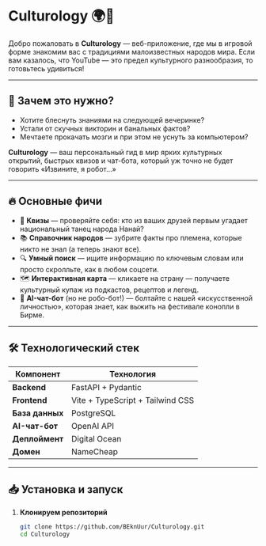 # Culturology 🌍🎉

Добро пожаловать в **Culturology** — веб-приложение, где мы в игровой форме знакомим вас с традициями малоизвестных народов мира. Если вам казалось, что YouTube — это предел культурного разнообразия, то готовьтесь удивиться!

---

## 🚀 Зачем это нужно?

- Хотите блеснуть знаниями на следующей вечеринке?  
- Устали от скучных викторин и банальных фактов?  
- Мечтаете прокачать мозги и при этом не уснуть за компьютером?

**Culturology** — ваш персональный гид в мир ярких культурных открытий, быстрых квизов и чат-бота, который уж точно не будет говорить «Извините, я робот…»

---

## 🔥 Основные фичи

- 🎲 **Квизы** — проверяйте себя: кто из ваших друзей первым угадает национальный танец народа Нанай?  
- 📚 **Справочник народов** — зубрите факты про племена, которые никто не знал (а теперь знают все).  
- 🔍 **Умный поиск** — ищите информацию по ключевым словам или просто скролльте, как в любом соцсети.  
- 🗺️ **Интерактивная карта** — кликаете на страну — получаете культурный купаж из подкастов, рецептов и легенд.  
- 🤖 **AI-чат-бот** (но не робо-бот!) — болтайте с нашей «искусственной личностью», которая знает, как выжить на фестивале конопли в Бирме.

---

## 🛠 Технологический стек

| Компонент    | Технология                 |
|--------------|----------------------------|
| **Backend**  | FastAPI + Pydantic         |
| **Frontend** | Vite + TypeScript + Tailwind CSS |
| **База данных** | PostgreSQL               |
| **AI-чат-бот** | OpenAI API                |
| **Деплоймент** | Digital Ocean             |
| **Домен**      | NameCheap                 |


---

## 📥 Установка и запуск

1. **Клонируем репозиторий**  
   ```bash
   git clone https://github.com/BEknUur/Culturology.git
   cd Culturology

